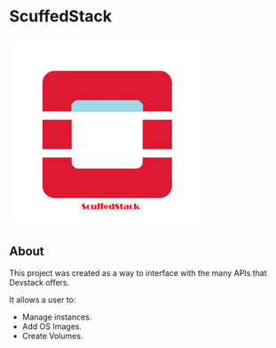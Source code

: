 # ScuffedStack
![ScuffedStack](/assets/ScuffedStack.png)

## About
This project was created as a way to interface with the many APIs that Devstack offers.

It allows a user to:
- Manage instances.
- Add OS Images.
- Create Volumes.
